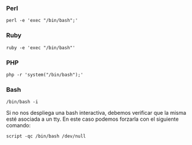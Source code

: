 ### Perl

    perl -e 'exec "/bin/bash";'

### Ruby

    ruby -e 'exec "/bin/bash"'

### PHP

    php -r 'system("/bin/bash");'

### Bash 

    /bin/bash -i

Si no nos despliega una bash interactiva, debemos verificar que la misma esté asociada a un tty. En este caso podemos forzarla con el siguiente comando:

    script -qc /bin/bash /dev/null
